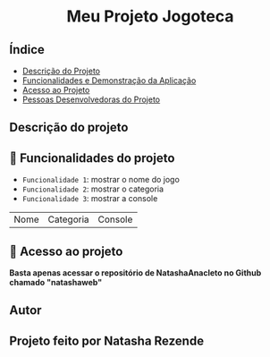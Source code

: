 <h1 align="center">Meu Projeto Jogoteca</h1>

## Índice 


* [Descrição do Projeto](#descrição-do-projeto)
* [Funcionalidades e Demonstração da Aplicação](#funcionalidades-e-demonstração-da-aplicação)
* [Acesso ao Projeto](#acesso-ao-projeto)
* [Pessoas Desenvolvedoras do Projeto](#pessoas-desenvolvedoras)

## Descrição do projeto



## :hammer: Funcionalidades do projeto

- `Funcionalidade 1`: mostrar o nome do jogo
- `Funcionalidade 2`: mostrar o categoria
- `Funcionalidade 3`: mostrar a console

<table>
    <tr>
        <td>Nome</td>
        <td>Categoria</td>
        <td>Console</td>
    </tr>
</table>

## 📁 Acesso ao projeto

**Basta apenas acessar o repositório de NatashaAnacleto no Github chamado "natashaweb"**

## Autor 

<h2>Projeto feito por Natasha Rezende<h2>


